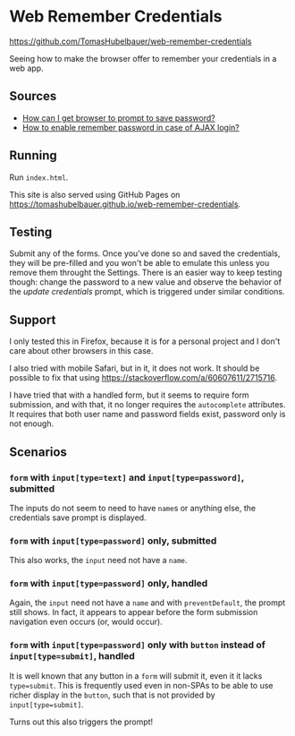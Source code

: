 # Web Remember Credentials

https://github.com/TomasHubelbauer/web-remember-credentials

Seeing how to make the browser offer to remember your credentials in a web app.

## Sources

- [How can I get browser to prompt to save password?](https://stackoverflow.com/a/17133187/2715716)
- [How to enable remember password in case of AJAX login?](https://stackoverflow.com/a/18611519/2715716)

## Running

Run `index.html`.

This site is also served using GitHub Pages on
https://tomashubelbauer.github.io/web-remember-credentials.

## Testing

Submit any of the forms. Once you've done so and saved the credentials, they
will be pre-filled and you won't be able to emulate this unless you remove them
throught the Settings. There is an easier way to keep testing though: change the
password to a new value and observe the behavior of the *update credentials*
prompt, which is triggered under similar conditions.

## Support

I only tested this in Firefox, because it is for a personal project and I don't
care about other browsers in this case.

I also tried with mobile Safari, but in it, it does not work.
It should be possible to fix that using https://stackoverflow.com/a/60607611/2715716.

I have tried that with a handled form, but it seems to require form submission,
and with that, it no longer requires the `autocomplete` attributes. It requires
that both user name and password fields exist, password only is not enough.

## Scenarios

### `form` with `input[type=text]` and `input[type=password]`, submitted

The inputs do not seem to need to have `name`s or anything else, the credentials
save prompt is displayed.

### `form` with `input[type=password]` only, submitted

This also works, the `input` need not have a `name`.

### `form` with `input[type=password]` only, handled

Again, the `input` need not have a `name` and with `preventDefault`, the prompt
still shows. In fact, it appears to appear before the form submission navigation
even occurs (or, would occur).

### `form` with `input[type=password]` only with `button` instead of `input[type=submit]`, handled

It is well known that any button in a `form` will submit it, even it it lacks
`type=submit`. This is frequently used even in non-SPAs to be able to use richer
display in the `button`, such that is not provided by `input[type=submit]`.

Turns out this also triggers the prompt!
